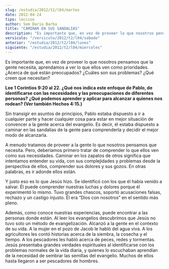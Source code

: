 ```yaml
---
slug: /estudia/2012/t2/l04/martes
date: 2012-04-24
tipo: leccion
author: Sem Dario Barba
title: "CAMINAR EN SUS SANDALIAS"
description: "Es importante que, en vez de proveer lo que nosotros pensamos que la gente  necesita, aprendamos a ver lo que ellos ven como prioridades. ¿Acerca de qué  están preocupados? ¿Cuáles son sus problemas? ¿Qué creen que necesitan?"
versiculo: "/versiculo/2012/t2/l04/sabado"
anterior: "/estudia/2012/t2/l04/lunes"
siguiente: "/estudia/2012/t2/l04/miercoles"
---
```


Es importante que, en vez de proveer lo que nosotros pensamos que la gente necesita, aprendamos a ver lo que ellos ven como prioridades. ¿Acerca de qué están preocupados? ¿Cuáles son sus problemas? ¿Qué creen que necesitan?

**Lee 1 Corintios 9:20 al 22. ¿Qué nos indica este enfoque de Pablo, de identificarse con las necesidades y las preocupaciones de diferentes personas? ¿Qué podemos aprender y aplicar para alcanzar a quienes nos rodean? (Ver también Hechos 4:15.)**

Sin transigir en asuntos de principios, Pablo estaba dispuesto a ir a cualquier parte y hacer cualquier cosa para estar en mejor situación de convencer a la gente acerca del evangelio. Es decir, él estaba dispuesto a caminar en las sandalias de la gente para comprenderla y decidir el mejor modo de alcanzarla.

A menudo tratamos de proveer a la gente lo que nosotros pensamos que necesita. Pero, deberíamos primero tratar de comprender lo que ellos ven como sus necesidades. Caminar en los zapatos de otros significa que intentamos entender su vida, con sus complejidades y problemas desde la perspectiva de ellos, comprender sus dolores y sus gozos. En otras palabras, es ir adonde ellos están.

Y justo eso es lo que Jesús hizo. Se identificó con los que él había venido a salvar. Él puede comprender nuestras luchas y dolores porque él experimentó lo mismo. Tuvo grandes chascos, soportó acusaciones falsas, rechazo y un castigo injusto. Él era “Dios con nosotros” en el sentido más pleno.

Además, como conoce nuestras experiencias, puede encontrar a las personas donde están. Al leer los evangelios descubrimos que Jesús no tuvo solo un método de evangelización. Alcanzó a la gente en el contexto de su vida. A la mujer en el pozo de Jacob le habló del agua viva. A los agricultores les contó historias acerca de la siembra, la cosecha y el tiempo. A los pescadores les habló acerca de peces, redes y tormentas. Jesús presentaba grandes verdades espirituales al identificarse con los problemas normales de la vida diaria, y quienes lo escuchaban aprendían de la necesidad de sembrar las semillas del evangelio. Muchos de ellos hasta llegaron a ser pescadores de hombres.
